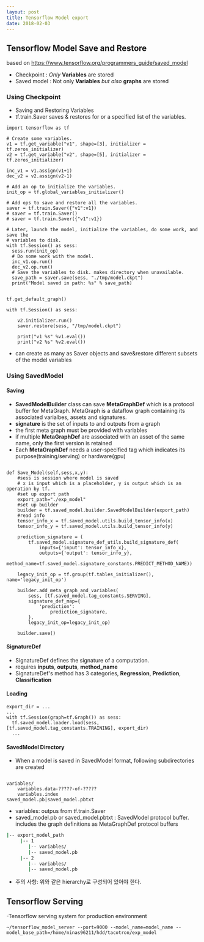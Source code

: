 ```yaml
---
layout: post
title: Tensorflow Model export
date: 2018-02-03
---
```



## Tensorflow Model Save and Restore

based on https://www.tensorflow.org/programmers_guide/saved_model

- Checkpoint : *Only* **Variables** are stored
- Saved model : Not only **Variables** *but also* **graphs** are stored

### Using Checkpoint
- Saving and Restoring Variables
- tf.train.Saver saves & restores for or a specified list of the variables.

```
import tensorflow as tf

# Create some variables.
v1 = tf.get_variable("v1", shape=[3], initializer = tf.zeros_initializer)
v2 = tf.get_variable("v2", shape=[5], initializer = tf.zeros_initializer)

inc_v1 = v1.assign(v1+1)
dec_v2 = v2.assign(v2-1)

# Add an op to initialize the variables.
init_op = tf.global_variables_initializer()

# Add ops to save and restore all the variables.
saver = tf.train.Saver({"v1":v1})
# saver = tf.train.Saver()
# saver = tf.train.Saver({"v1":v1})

# Later, launch the model, initialize the variables, do some work, and save the
# variables to disk.
with tf.Session() as sess:
  sess.run(init_op)
  # Do some work with the model.
  inc_v1.op.run()
  dec_v2.op.run()
  # Save the variables to disk. makes directory when unavailable.
  save_path = saver.save(sess, "./tmp/model.ckpt")
  print("Model saved in path: %s" % save_path)


tf.get_default_graph()

with tf.Session() as sess:

    v2.initializer.run()
    saver.restore(sess, "/tmp/model.ckpt")

    print("v1 %s" %v1.eval())
    print("v2 %s" %v2.eval())
```
- can create as many as Saver objects and save&restore different subsets of the model variables


### Using SavedModel

#### Saving
- **SavedModelBuilder** class can save **MetaGraphDef** which is a protocol buffer for MetaGraph. MetaGraph is a dataflow graph containing its associated varialbes, assets and signatures.
- **signature** is the set of inputs to and outputs from a graph
- the first meta graph must be provided with variables
- if multiple **MetaGraphDef** are associated with an asset of the same name, only the first version is retained
- Each **MetaGraphDef** needs a user-specified tag which indicates its purpose(training/serving) or hardware(gpu)



```

def Save_Model(self,sess,x,y):
    #sess is session where model is saved
    # x is input which is a placeholder, y is output which is an operation by tf.
    #set up export path
    export_path="./exp_model"
    #set up builder
    builder = tf.saved_model.builder.SavedModelBuilder(export_path)
    #read info
    tensor_info_x = tf.saved_model.utils.build_tensor_info(x)
    tensor_info_y = tf.saved_model.utils.build_tensor_info(y)

    prediction_signature = (
        tf.saved_model.signature_def_utils.build_signature_def(
            inputs={'input': tensor_info_x},
            outputs={'output': tensor_info_y},
                method_name=tf.saved_model.signature_constants.PREDICT_METHOD_NAME))

    legacy_init_op = tf.group(tf.tables_initializer(), name='legacy_init_op')

    builder.add_meta_graph_and_variables(
        sess, [tf.saved_model.tag_constants.SERVING],
        signature_def_map={
            'prediction':
                prediction_signature,
        },
        legacy_init_op=legacy_init_op)

    builder.save()
```

#### SignatureDef

- SignatureDef defines the signature of a computation.
- requires **inputs**, **outputs**, **method_name**
- SignatureDef's method has 3 categories, **Regression**, **Prediction**, **Classification**

#### Loading

```
export_dir = ...
...
with tf.Session(graph=tf.Graph()) as sess:
  tf.saved_model.loader.load(sess, [tf.saved_model.tag_constants.TRAINING], export_dir)
  ...
```

#### SavedModel Directory
- When a model is saved in SavedModel format, following subdirectories are created

```

variables/
    variables.data-?????-of-?????
    variables.index
saved_model.pb|saved_model.pbtxt

```


- variables: outpus from tf.train.Saver
- saved_model.pb or saved\_model.pbtxt : SavedModel protocol buffer. includes the graph definitions as MetaGraphDef protocol buffers


```bash
|-- export_model_path
     |-- 1
        |-- variables/
        |-- saved_model.pb
     |-- 2
        |-- variables/
        |-- saved_model.pb

```
- 주의 사항: 위와 같은 hierarchy로 구성되어 있어야 한다.

## Tensorflow Serving
-Tensorflow serving system for production environment

```
~/tensorflow_model_server --port=9000 --model_name=model_name --model_base_path=/home/ninas96211/hdd/tacotron/exp_model
```



